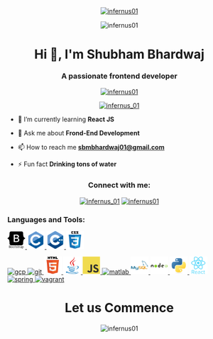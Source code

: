 <div align="center">
<p> 
<a href="https://www.linkedin.com/in/infernus01/" target="_blank" rel="noopener noreferrer">
<img align="center" src="https://user-images.githubusercontent.com/89133323/188582905-b1b1e431-06a2-41cc-bc13-7a57474faad4.svg" alt="infernus01" />
</a> 
</p>
</div>
<p align="center"><img align="center" src="https://github-readme-stats.vercel.app/api?username=infernus01&show_icons=true&locale=en&theme=radical" alt="infernus01" /></p>
<h1 align="center">Hi 👋, I'm Shubham Bhardwaj</h1>
<h3 align="center">A passionate frontend developer</h3>



<p align="center"> <a href="https://github.com/ryo-ma/github-profile-trophy"><img src="https://github-profile-trophy.vercel.app/?username=infernus01&theme=radical" alt="infernus01" /></a> </p>

<p align="center"> <a href="https://twitter.com/infernus_01" target="blank"><img src="https://img.shields.io/twitter/follow/infernus_01?logo=twitter&theme=radical&style=for-the-badge" alt="infernus_01" /></a> </p>

- 🌱 I’m currently learning **React JS**

- 💬 Ask me about **Frond-End Development**

- 📫 How to reach me **sbmbhardwaj01@gmail.com**

- ⚡ Fun fact **Drinking tons of water**

<h3 align="center">Connect with me:</h3>
<p align="center">
<a href="https://twitter.com/infernus_01" target="blank"><img align="center" src="https://raw.githubusercontent.com/rahuldkjain/github-profile-readme-generator/master/src/images/icons/Social/twitter.svg" alt="infernus_01" height="30" width="40" /></a>
<a href="https://linkedin.com/in/infernus01" target="blank"><img align="center" src="https://raw.githubusercontent.com/rahuldkjain/github-profile-readme-generator/master/src/images/icons/Social/linked-in-alt.svg" alt="infernus01" height="30" width="40" /></a>
</p>

<h3 align="left">Languages and Tools:</h3>
<p align="left"> 
<a href="https://getbootstrap.com" target="_blank" rel="noreferrer"> <img src="https://raw.githubusercontent.com/devicons/devicon/master/icons/bootstrap/bootstrap-plain-wordmark.svg" alt="bootstrap" width="40" height="40"/> </a> 
<a href="https://www.cprogramming.com/" target="_blank" rel="noreferrer"> <img src="https://raw.githubusercontent.com/devicons/devicon/master/icons/c/c-original.svg" alt="c" width="40" height="40"/> </a> 
<a href="https://www.w3schools.com/cpp/" target="_blank" rel="noreferrer"> <img src="https://raw.githubusercontent.com/devicons/devicon/master/icons/cplusplus/cplusplus-original.svg" alt="cplusplus" width="40" height="40"/> </a> 
<a href="https://www.w3schools.com/css/" target="_blank" rel="noreferrer"> <img src="https://raw.githubusercontent.com/devicons/devicon/master/icons/css3/css3-original-wordmark.svg" alt="css3" width="40" height="40"/> </a> 

<a href="https://cloud.google.com" target="_blank" rel="noreferrer"> <img src="https://www.vectorlogo.zone/logos/google_cloud/google_cloud-icon.svg" alt="gcp" width="40" height="40"/> </a> 
<a href="https://git-scm.com/" target="_blank" rel="noreferrer"> <img src="https://www.vectorlogo.zone/logos/git-scm/git-scm-icon.svg" alt="git" width="40" height="40"/> </a> 
<a href="https://www.w3.org/html/" target="_blank" rel="noreferrer"> <img src="https://raw.githubusercontent.com/devicons/devicon/master/icons/html5/html5-original-wordmark.svg" alt="html5" width="40" height="40"/> </a> 
<a href="https://www.java.com" target="_blank" rel="noreferrer"> <img src="https://raw.githubusercontent.com/devicons/devicon/master/icons/java/java-original.svg" alt="java" width="40" height="40"/> </a> 
<a href="https://developer.mozilla.org/en-US/docs/Web/JavaScript" target="_blank" rel="noreferrer"> <img src="https://raw.githubusercontent.com/devicons/devicon/master/icons/javascript/javascript-original.svg" alt="javascript" width="40" height="40"/> </a> <a href="https://www.mathworks.com/" target="_blank" rel="noreferrer"> <img src="https://upload.wikimedia.org/wikipedia/commons/2/21/Matlab_Logo.png" alt="matlab" width="40" height="40"/> </a> 
<a href="https://www.mysql.com/" target="_blank" rel="noreferrer"> <img src="https://raw.githubusercontent.com/devicons/devicon/master/icons/mysql/mysql-original-wordmark.svg" alt="mysql" width="40" height="40"/> </a> 
<a href="https://nodejs.org" target="_blank" rel="noreferrer"> <img src="https://raw.githubusercontent.com/devicons/devicon/master/icons/nodejs/nodejs-original-wordmark.svg" alt="nodejs" width="40" height="40"/> </a> 
<a href="https://www.python.org" target="_blank" rel="noreferrer"> <img src="https://raw.githubusercontent.com/devicons/devicon/master/icons/python/python-original.svg" alt="python" width="40" height="40"/> </a> 
<a href="https://reactjs.org/" target="_blank" rel="noreferrer"> <img src="https://raw.githubusercontent.com/devicons/devicon/master/icons/react/react-original-wordmark.svg" alt="react" width="40" height="40"/> </a> 
<a href="https://spring.io/" target="_blank" rel="noreferrer"> <img src="https://www.vectorlogo.zone/logos/springio/springio-icon.svg" alt="spring" width="40" height="40"/> </a>
<a href="https://www.vagrantup.com/" target="_blank" rel="noreferrer"> <img src="https://www.vectorlogo.zone/logos/vagrantup/vagrantup-icon.svg" alt="vagrant" width="40" height="40"/> </a> 
</p>


<h1 align="center"><b>Let us Commence</b></h1>
<div align="center">
<p> <img align="center" src="https://external-content.duckduckgo.com/iu/?u=http%3A%2F%2F3.bp.blogspot.com%2F-Nlc11xYi3Vc%2FW5tAlXVs66I%2FAAAAAAAACVw%2FEZaYFURgHzkUM3EDa-Qbzsp50n3YmAlzQCK4BGAYYCw%2Fs1600%2FXMlE.gif&f=1&nofb=1" alt="infernus01" /></p>
</div>

<!-- ![GitHub Streak](https://github-readme-streak-stats.herokuapp.com/?user=infernus01&theme=radical) -->
